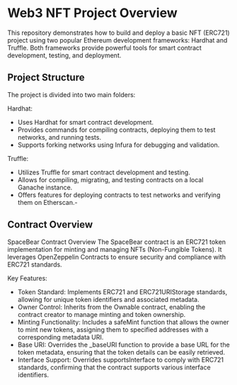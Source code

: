 # Web3 NFT Project Overview

This repository demonstrates how to build and deploy a basic NFT (ERC721) project using two popular Ethereum development frameworks: Hardhat and Truffle. Both frameworks provide powerful tools for smart contract development, testing, and deployment.

## Project Structure

The project is divided into two main folders:

Hardhat:

- Uses Hardhat for smart contract development.
- Provides commands for compiling contracts, deploying them to test networks, and running tests.
- Supports forking networks using Infura for debugging and validation.

Truffle:

- Utilizes Truffle for smart contract development and testing.
- Allows for compiling, migrating, and testing contracts on a local Ganache instance.
- Offers features for deploying contracts to test networks and verifying them on Etherscan.-

## Contract Overview

SpaceBear Contract Overview
The SpaceBear contract is an ERC721 token implementation for minting and managing NFTs (Non-Fungible Tokens). It leverages OpenZeppelin Contracts to ensure security and compliance with ERC721 standards.

Key Features:

- Token Standard: Implements ERC721 and ERC721URIStorage standards, allowing for unique token identifiers and associated metadata.
- Owner Control: Inherits from the Ownable contract, enabling the contract creator to manage minting and token ownership.
- Minting Functionality: Includes a safeMint function that allows the owner to mint new tokens, assigning them to specified addresses with a corresponding metadata URI.
- Base URI: Overrides the \_baseURI function to provide a base URL for the token metadata, ensuring that the token details can be easily retrieved.
- Interface Support: Overrides supportsInterface to comply with ERC721 standards, confirming that the contract supports various interface identifiers.
